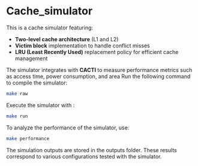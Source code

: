 # Cache_simulator
This is a cache simulator featuring:
- **Two-level cache architecture** (L1 and L2)
- **Victim block** implementation to handle conflict misses
- **LRU (Least Recently Used)** replacement policy for efficient cache management

The simulator integrates with **CACTI** to measure performance metrics such as access time, power consumption, and area
Run the following command to compile the simulator:
```bash
make raw
```
Execute the simulator with :
```bash
make run
```
To analyze the performance of the simulator, use:
```bash
make performance
```
The simulation outputs are stored in the outputs folder. These results correspond to various configurations tested with the simulator.
